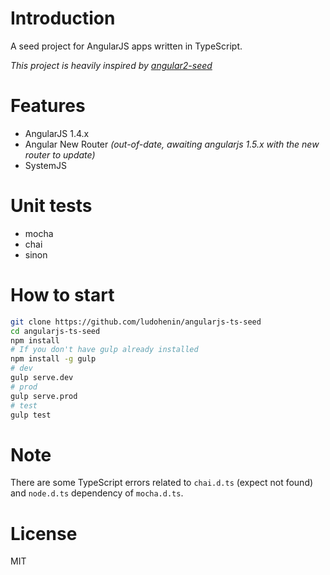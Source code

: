 # Introduction

A seed project for AngularJS apps written in TypeScript.

_This project is heavily inspired by [angular2-seed](https://github.com/mgechev/angular2-seed)_

# Features
* AngularJS 1.4.x
* Angular New Router _(out-of-date, awaiting angularjs 1.5.x with the new router to update)_
* SystemJS

# Unit tests
* mocha
* chai
* sinon

# How to start

```bash
git clone https://github.com/ludohenin/angularjs-ts-seed
cd angularjs-ts-seed
npm install
# If you don't have gulp already installed
npm install -g gulp
# dev
gulp serve.dev
# prod
gulp serve.prod
# test
gulp test
```

# Note

There are some TypeScript errors related to `chai.d.ts` (expect not found) and `node.d.ts` dependency of `mocha.d.ts`.


# License

MIT
